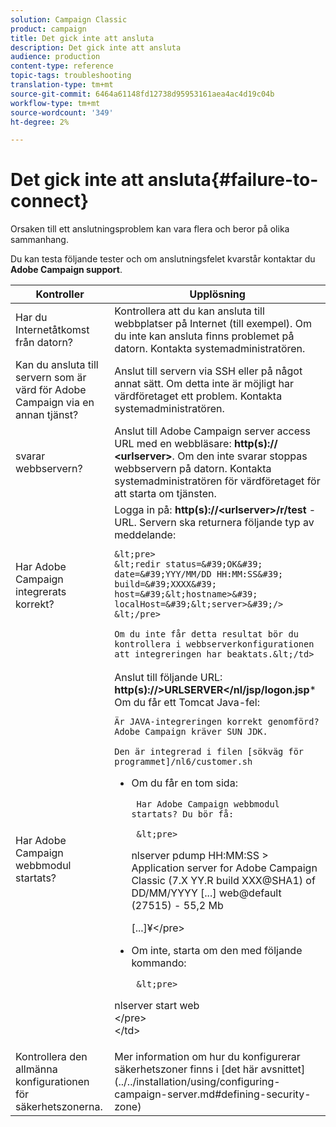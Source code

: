 ```yaml
---
solution: Campaign Classic
product: campaign
title: Det gick inte att ansluta
description: Det gick inte att ansluta
audience: production
content-type: reference
topic-tags: troubleshooting
translation-type: tm+mt
source-git-commit: 6464a61148fd12738d95953161aea4ac4d19c04b
workflow-type: tm+mt
source-wordcount: '349'
ht-degree: 2%

---
```



# Det gick inte att ansluta{#failure-to-connect}

Orsaken till ett anslutningsproblem kan vara flera och beror på olika sammanhang.

Du kan testa följande tester och om anslutningsfelet kvarstår kontaktar du **Adobe Campaign support**.



<table> 
 <thead> 
  <tr> 
   <th>Kontroller<br /> </th> 
   <th>Upplösning<br /> </th> 
  </tr> 
 </thead> 
 <tbody> 
  <tr> 
   <td>Har du Internetåtkomst från datorn?</td> 
   <td>Kontrollera att du kan ansluta till webbplatser på Internet (till exempel). Om du inte kan ansluta finns problemet på datorn. Kontakta systemadministratören.</td>
  </tr>
  <tr> 
   <td>Kan du ansluta till servern som är värd för Adobe Campaign via en annan tjänst?</td> 
   <td>Anslut till servern via SSH eller på något annat sätt. Om detta inte är möjligt har värdföretaget ett problem. Kontakta systemadministratören.</td>
  </tr>
  <tr> 
   <td>svarar webbservern?</td> 
   <td>Anslut till Adobe Campaign server access URL med en webbläsare: <b>http(s):// &lt;urlserver&gt;</b>. Om den inte svarar stoppas webbservern på datorn. Kontakta systemadministratören för värdföretaget för att starta om tjänsten.</td>
  </tr>
  <tr> 
   <td>Har Adobe Campaign integrerats korrekt?</td> 
   <td>Logga in på: <b>http(s)://&lt;urlserver&gt;/r/test</b> -URL. Servern ska returnera följande typ av meddelande:

    &lt;pre>
    &lt;redir status=&#39;OK&#39; date=&#39;YYY/MM/DD HH:MM:SS&#39; build=&#39;XXXX&#39; host=&#39;&lt;hostname>&#39; localHost=&#39;&lt;server>&#39;/>
    &lt;/pre>
    
    Om du inte får detta resultat bör du kontrollera i webbserverkonfigurationen att integreringen har beaktats.&lt;/td>
</tr>
  <tr> 
   <td>Har Adobe Campaign webbmodul startats?</td> 
   <td>Anslut till följande URL: <b>http(s)://&gt;URLSERVER&lt;/nl/jsp/logon.jsp</b>* Om du får ett Tomcat Java-fel:

    Är JAVA-integreringen korrekt genomförd? Adobe Campaign kräver SUN JDK.
    
    Den är integrerad i filen [sökväg för programmet]/nl6/customer.sh

* Om du får en tom sida:

       Har Adobe Campaign webbmodul startats? Du bör få:
       
       &lt;pre>
     nlserver pdump
     HH:MM:SS > Application server for Adobe Campaign Classic (7.X YY.R build XXX@SHA1) of DD/MM/YYYY
     [...]
     web@default (27515) - 55,2 Mb
     
     [...]¥&lt;/pre>
   
* Om inte, starta om den med följande kommando:

       &lt;pre>
 nlserver start web     
 &lt;/pre>     
     &lt;/td>
   </tr>
  <tr>
  	<td>Kontrollera den allmänna konfigurationen för säkerhetszonerna.</td>
  	<td>Mer information om hur du konfigurerar säkerhetszoner finns i [det här avsnittet](../../installation/using/configuring-campaign-server.md#defining-security-zone)</td>
  </tr>
 </tbody> 
</table>
